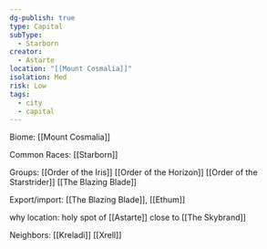 ```yaml
---
dg-publish: true
type: Capital
subType:
  - Starborn
creator:
  - Astarte
location: "[[Mount Cosmalia]]"
isolation: Med
risk: Low
tags:
  - city
  - capital
---
```


Biome: [[Mount Cosmalia]]

Common Races: [[Starborn]]

Groups: [[Order of the Iris]] [[Order of the Horizon]] [[Order of the Starstrider]] [[The Blazing Blade]] 

Export/import:  [[The Blazing Blade]], [[Ethum]]

why location: holy spot of [[Astarte]] close to [[The Skybrand]]

Neighbors: [[Kreladi]] [[Xrell]]
